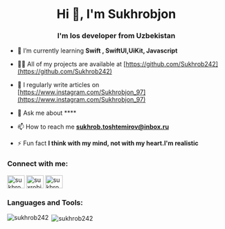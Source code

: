<h1 align="center">Hi 👋, I'm Sukhrobjon</h1>
<h3 align="center">I'm Ios developer from Uzbekistan</h3>

- 🌱 I’m currently learning **Swift , SwiftUI,UiKit,  Javascript**

- 👨‍💻 All of my projects are available at [https://github.com/Sukhrob242](https://github.com/Sukhrob242)

- 📝 I regularly write articles on [https://www.instagram.com/Sukhrobjon_97](https://www.instagram.com/Sukhrobjon_97)

- 💬 Ask me about ****

- 📫 How to reach me **sukhrob.toshtemirov@inbox.ru**

- ⚡ Fun fact **I think with my mind, not with my heart.I'm realistic**

<h3 align="left">Connect with me:</h3>
<p align="left">
<a href="https://linkedin.com/in/sukhrobjon toshtemirov" target="blank"><img align="center" src="https://raw.githubusercontent.com/rahuldkjain/github-profile-readme-generator/master/src/images/icons/Social/linked-in-alt.svg" alt="sukhrobjon toshtemirov" height="30" width="40" /></a>
<a href="https://fb.com/suxrobjon toshtemirov" target="blank"><img align="center" src="https://raw.githubusercontent.com/rahuldkjain/github-profile-readme-generator/master/src/images/icons/Social/facebook.svg" alt="suxrobjon toshtemirov" height="30" width="40" /></a>
<a href="https://instagram.com/sukhrobjon_97" target="blank"><img align="center" src="https://raw.githubusercontent.com/rahuldkjain/github-profile-readme-generator/master/src/images/icons/Social/instagram.svg" alt="sukhrobjon_97" height="30" width="40" /></a>
</p>


<h3 align="left">Languages and Tools:</h3>


<p><img align="left" src="https://github-readme-stats.vercel.app/api/top-langs?username=sukhrob242&show_icons=true&locale=en&layout=compact" alt="sukhrob242" /></p>

<p>&nbsp;<img align="center" src="https://github-readme-stats.vercel.app/api?username=sukhrob242&show_icons=true&locale=en" alt="sukhrob242" /></p>

